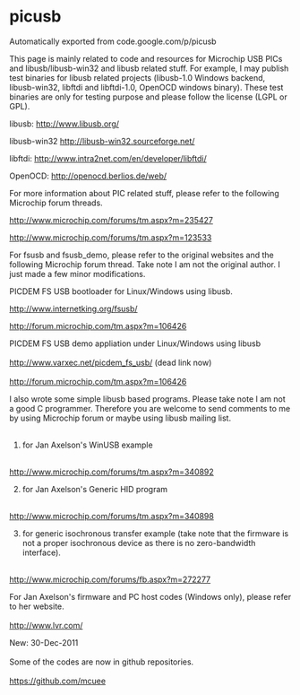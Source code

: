 # picusb
Automatically exported from code.google.com/p/picusb

This page is mainly related to code and resources for Microchip USB PICs and libusb/libusb-win32 and libusb related stuff. For example, I may publish test binaries for libusb related projects (libusb-1.0 Windows backend, libusb-win32, libftdi and libftdi-1.0, OpenOCD windows binary). These test binaries are only for testing purpose and please follow the license (LGPL or GPL).

libusb: http://www.libusb.org/

libusb-win32 http://libusb-win32.sourceforge.net/

libftdi: http://www.intra2net.com/en/developer/libftdi/

OpenOCD: http://openocd.berlios.de/web/


For more information about PIC related stuff, please refer to the following Microchip forum threads.

http://www.microchip.com/forums/tm.aspx?m=235427

http://www.microchip.com/forums/tm.aspx?m=123533

For fsusb and fsusb\_demo, please refer to the original websites and the following Microchip forum thread. Take note I am not the original author. I just made a few minor modifications.

PICDEM FS USB bootloader for Linux/Windows using libusb. <p>

<a href='http://www.internetking.org/fsusb/'>http://www.internetking.org/fsusb/</a>

<a href='http://forum.microchip.com/tm.aspx?m=106426'>http://forum.microchip.com/tm.aspx?m=106426</a>

PICDEM FS USB demo appliation under Linux/Windows using libusb<br>
<br>
<a href='http://www.varxec.net/picdem_fs_usb/'>http://www.varxec.net/picdem_fs_usb/</a> (dead link now)<br>
<br>
<a href='http://forum.microchip.com/tm.aspx?m=106426'>http://forum.microchip.com/tm.aspx?m=106426</a>

I also wrote some simple libusb based programs. Please take note I am not a good C programmer. Therefore you are welcome to send comments to me by using Microchip forum or maybe using libusb mailing list.<br>
<br>
1) for Jan Axelson's WinUSB example<br>
<br>
<a href='http://www.microchip.com/forums/tm.aspx?m=340892'>http://www.microchip.com/forums/tm.aspx?m=340892</a>

2) for Jan Axelson's Generic HID program<br>
<br>
<a href='http://www.microchip.com/forums/tm.aspx?m=340898'>http://www.microchip.com/forums/tm.aspx?m=340898</a>

3) for generic isochronous transfer example (take note that the firmware is not a proper isochronous device as there is no zero-bandwidth interface).<br>
<br>
<a href='http://www.microchip.com/forums/fb.aspx?m=272277'>http://www.microchip.com/forums/fb.aspx?m=272277</a>


For Jan Axelson's firmware and PC host codes (Windows only), please refer to her website.<br>
<br>
<a href='http://www.lvr.com/'>http://www.lvr.com/</a>

New: 30-Dec-2011<br>
<br>
Some of the codes are now in github repositories.<br>
<br>
<a href='https://github.com/mcuee'>https://github.com/mcuee</a>
